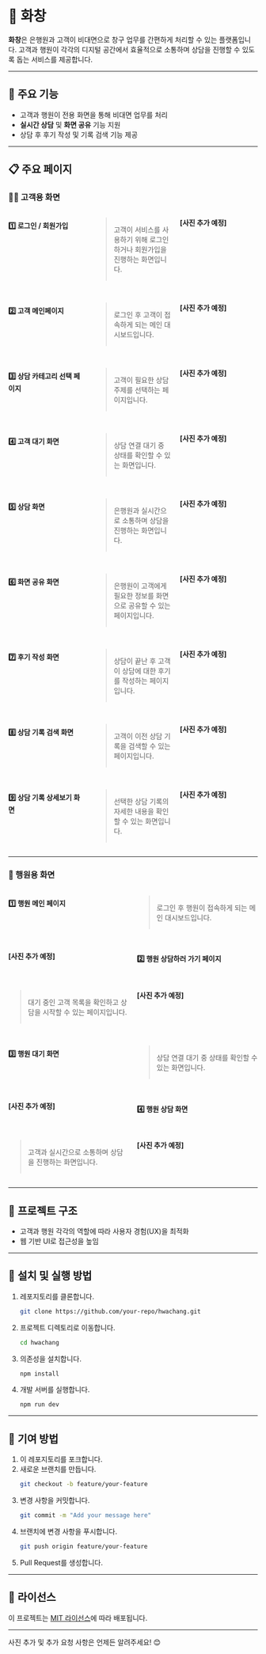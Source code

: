 # 🌟 화창

**화창**은 은행원과 고객이 비대면으로 창구 업무를 간편하게 처리할 수 있는 플랫폼입니다. 고객과 행원이 각각의 디지털 공간에서 효율적으로 소통하며 상담을 진행할 수 있도록 돕는 서비스를 제공합니다.

---

## 🎯 주요 기능
- 고객과 행원이 전용 화면을 통해 비대면 업무를 처리
- **실시간 상담** 및 **화면 공유** 기능 지원
- 상담 후 후기 작성 및 기록 검색 기능 제공

---

## 📋 주요 페이지

### 🧑‍💼 고객용 화면

<div style="display: grid; grid-template-columns: repeat(3, 1fr); gap: 16px;">

#### 1️⃣ 로그인 / 회원가입
> 고객이 서비스를 사용하기 위해 로그인하거나 회원가입을 진행하는 화면입니다.

**[사진 추가 예정]**

#### 2️⃣ 고객 메인페이지
> 로그인 후 고객이 접속하게 되는 메인 대시보드입니다.

**[사진 추가 예정]**

#### 3️⃣ 상담 카테고리 선택 페이지
> 고객이 필요한 상담 주제를 선택하는 페이지입니다.

**[사진 추가 예정]**

#### 4️⃣ 고객 대기 화면
> 상담 연결 대기 중 상태를 확인할 수 있는 화면입니다.

**[사진 추가 예정]**

#### 5️⃣ 상담 화면
> 은행원과 실시간으로 소통하며 상담을 진행하는 화면입니다.

**[사진 추가 예정]**

#### 6️⃣ 화면 공유 화면
> 은행원이 고객에게 필요한 정보를 화면으로 공유할 수 있는 페이지입니다.

**[사진 추가 예정]**

#### 7️⃣ 후기 작성 화면
> 상담이 끝난 후 고객이 상담에 대한 후기를 작성하는 페이지입니다.

**[사진 추가 예정]**

#### 8️⃣ 상담 기록 검색 화면
> 고객이 이전 상담 기록을 검색할 수 있는 페이지입니다.

**[사진 추가 예정]**

#### 9️⃣ 상담 기록 상세보기 화면
> 선택한 상담 기록의 자세한 내용을 확인할 수 있는 화면입니다.

**[사진 추가 예정]**

</div>

---

### 🏦 행원용 화면

<div style="display: grid; grid-template-columns: repeat(2, 1fr); gap: 16px;">

#### 1️⃣ 행원 메인 페이지
> 로그인 후 행원이 접속하게 되는 메인 대시보드입니다.

**[사진 추가 예정]**

#### 2️⃣ 행원 상담하러 가기 페이지
> 대기 중인 고객 목록을 확인하고 상담을 시작할 수 있는 페이지입니다.

**[사진 추가 예정]**

#### 3️⃣ 행원 대기 화면
> 상담 연결 대기 중 상태를 확인할 수 있는 화면입니다.

**[사진 추가 예정]**

#### 4️⃣ 행원 상담 화면
> 고객과 실시간으로 소통하며 상담을 진행하는 화면입니다.

**[사진 추가 예정]**

</div>

---

## 📂 프로젝트 구조
- 고객과 행원 각각의 역할에 따라 사용자 경험(UX)을 최적화
- 웹 기반 UI로 접근성을 높임

---

## 🚀 설치 및 실행 방법

1. 레포지토리를 클론합니다.
   ```bash
   git clone https://github.com/your-repo/hwachang.git
   ```
2. 프로젝트 디렉토리로 이동합니다.
   ```bash
   cd hwachang
   ```
3. 의존성을 설치합니다.
   ```bash
   npm install
   ```
4. 개발 서버를 실행합니다.
   ```bash
   npm run dev
   ```

---

## 🤝 기여 방법

1. 이 레포지토리를 포크합니다.
2. 새로운 브랜치를 만듭니다.
   ```bash
   git checkout -b feature/your-feature
   ```
3. 변경 사항을 커밋합니다.
   ```bash
   git commit -m "Add your message here"
   ```
4. 브랜치에 변경 사항을 푸시합니다.
   ```bash
   git push origin feature/your-feature
   ```
5. Pull Request를 생성합니다.

---

## 📜 라이선스

이 프로젝트는 [MIT 라이선스](LICENSE)에 따라 배포됩니다.

---

사진 추가 및 추가 요청 사항은 언제든 알려주세요! 😊

